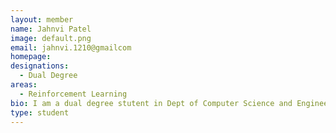 ```yaml
---
layout: member
name: Jahnvi Patel 
image: default.png
email: jahnvi.1210@gmailcom
homepage:
designations:
  - Dual Degree
areas:
  - Reinforcement Learning 
bio: I am a dual degree stutent in Dept of Computer Science and Engineering. My research interest include reinforcement learning, network security. Currently I am working under Prof.Ravindran in market Pricing models.
type: student
---
```

